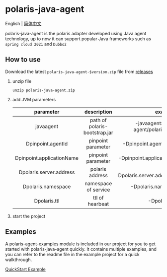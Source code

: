 # polaris-java-agent

English | [简体中文](./README-zh.md)

polaris-java-agent is the polaris adapter developed using Java agent technology, up to now it can support popular Java frameworks such as `spring cloud 2021` and `Dubbo2`

## How to use

Download the latest `polaris-java-agent-$version.zip` file from [releases](https://github.com/polarismesh/polaris-java-agent/releases)

1. unzip file

    ```
    unzip polaris-java-agent.zip
    ```

2. add JVM parameters
    
    |         parameter         |          description          |                       example                        | default | Required |
    | :-----------------------: | :---------------------------: | :--------------------------------------------------: | :-----: | :------: |
    |         javaagent         | path of polaris-bootstrap.jar | -javaagent:/polaris-java-agent/polaris-bootstrap.jar |  null   | Required |
    |     Dpinpoint.agentId     |      pinpoint parameter       |          -Dpinpoint.agentId=dubbo-provider           |  null   | Required |
    | Dpinpoint.applicationName |      pinpoint parameter       |         -Dpinpoint.applicationName=PROVIDER          |  null   | Required |
    |  Dpolaris.server.address  |        polaris address        |       -Dpolaris.server.address=localhost:8091        |  null   | Required |
    |    Dpolaris.namespace     |     namespace of service      |              -Dpolaris.namespace=Dubbo               | default | Optional |
    |       Dpolaris.ttl        |        ttl of hearbeat        |                   -Dpolaris.ttl=5                    |    5    | Optional |

3. start the project

## Examples

A polaris-agent-examples module is included in our project for you to get started with polaris-java-agent quickly. It contains multiple examples, and you can refer to the readme file in the example project for a quick walkthrough.

[QuickStart Example](./polaris-agent-examples/README.md)